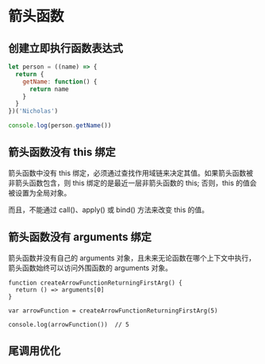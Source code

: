 # 箭头函数

## 创建立即执行函数表达式

```js
let person = ((name) => {
  return {
    getName: function() {
      return name
    }
  }
})('Nicholas')

console.log(person.getName())
```

## 箭头函数没有 this 绑定

箭头函数中没有 this 绑定，必须通过查找作用域链来决定其值。如果箭头函数被非箭头函数包含，则 this 绑定的是最近一层非箭头函数的 this; 否则，this 的值会被设置为全局对象。

而且，不能通过 call()、apply() 或 bind() 方法来改变 this 的值。

## 箭头函数没有 arguments 绑定

箭头函数并没有自己的 arguments 对象，且未来无论函数在哪个上下文中执行，箭头函数始终可以访问外围函数的 arguments 对象。

```
function createArrowFunctionReturningFirstArg() {
  return () => arguments[0]
}

var arrowFunction = createArrowFunctionReturningFirstArg(5)

console.log(arrowFunction())  // 5
```

## 尾调用优化
